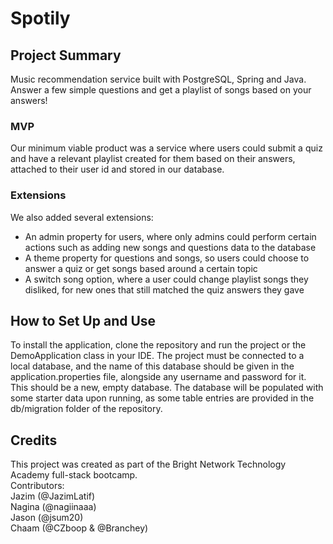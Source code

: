 # Spotily

## Project Summary

Music recommendation service built with PostgreSQL, Spring and Java. Answer a few simple questions and get a playlist of songs based on your answers!

### MVP
Our minimum viable product was a service where users could submit a quiz and have a relevant playlist created for them based on their answers, attached to their user id and stored in our database. 

### Extensions 
We also added several extensions:  
* An admin property for users, where only admins could perform certain actions such as adding new songs and questions data to the database  
* A theme property for questions and songs, so users could choose to answer a quiz or get songs based around a certain topic  
* A switch song option, where a user could change playlist songs they disliked, for new ones that still matched the quiz answers they gave

## How to Set Up and Use

To install the application, clone the repository and run the project or the DemoApplication class in your IDE. The project must be connected to a local database, and the name of this database should be given in the application.properties file, alongside any username and password for it. This should be a new, empty database. The database will be populated with some starter data upon running, as some table entries are provided in the db/migration folder of the repository.   


## Credits

This project was created as part of the Bright Network Technology Academy full-stack bootcamp.  
Contributors:  
Jazim (@JazimLatif)  
Nagina (@nagiinaaa)  
Jason (@jsum20)  
Chaam (@CZboop & @Branchey)
